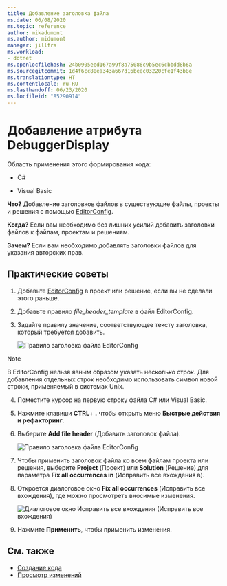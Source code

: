 ```yaml
---
title: Добавление заголовка файла
ms.date: 06/08/2020
ms.topic: reference
author: mikadumont
ms.author: midumont
manager: jillfra
ms.workload:
- dotnet
ms.openlocfilehash: 24b0905eed167a99f8a75086c9b5ec6cbbdd8b6a
ms.sourcegitcommit: 1d4f6cc80ea343a667d16beec03220cfe1f43b8e
ms.translationtype: HT
ms.contentlocale: ru-RU
ms.lasthandoff: 06/23/2020
ms.locfileid: "85290914"
---
```

# <a name="add-debuggerdisplay-attribute"></a>Добавление атрибута DebuggerDisplay

Область применения этого формирования кода:

- C#

- Visual Basic

**Что?** Добавление заголовков файлов в существующие файлы, проекты и решения с помощью [EditorConfig](https://docs.microsoft.com/visualstudio/ide/create-portable-custom-editor-options#add-an-editorconfig-file-to-a-project).

**Когда?** Если вам необходимо без лишних усилий добавить заголовки файлов к файлам, проектам и решениям.

**Зачем?** Если вам необходимо добавлять заголовки файлов для указания авторских прав. 

## <a name="how-to"></a>Практические советы

1. Добавьте [EditorConfig](https://docs.microsoft.com/visualstudio/ide/create-portable-custom-editor-options#add-an-editorconfig-file-to-a-project) в проект или решение, если вы не сделали этого раньше.

2. Добавьте правило *file_header_template* в файл EditorConfig.

3. Задайте правилу значение, соответствующее тексту заголовка, который требуется добавить.

    ![Правило заголовка файла EditorConfig](media/add-file-header-rule.png)

> [!NOTE]
> В EditorConfig нельзя явным образом указать несколько строк. Для добавления отдельных строк необходимо использовать символ новой строки, применяемый в системах Unix.

4. Поместите курсор на первую строку файла C# или Visual Basic.

5. Нажмите клавиши **CTRL**+ **.** чтобы открыть меню **Быстрые действия и рефакторинг**.

6. Выберите **Add file header** (Добавить заголовок файла). 

    ![Правило заголовка файла EditorConfig](media/add-file-header.png)

7. Чтобы применить заголовок файла ко всем файлам проекта или решения, выберите **Project** (Проект) или **Solution** (Решение) для параметра **Fix all occurrences in** (Исправить все вхождения в).

8. Откроется диалоговое окно **Fix all occurrences** (Исправить все вхождения), где можно просмотреть вносимые изменения.

    ![Диалоговое окно Исправить все вхождения (Исправить все вхождения)](media/file-header-preview-changes.png)

8. Нажмите **Применить**, чтобы применить изменения.

## <a name="see-also"></a>См. также

- [Создание кода](../code-generation-in-visual-studio.md)
- [Просмотр изменений](../../ide/preview-changes.md)
